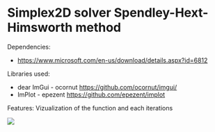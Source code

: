 # Simplex2D solver Spendley-Hext-Himsworth method

Dependencies:
- https://www.microsoft.com/en-us/download/details.aspx?id=6812

Libraries used: 
- dear ImGui - ocornut https://github.com/ocornut/imgui/
- ImPlot - epezent https://github.com/epezent/implot

Features:
Vizualization of the function and each iterations

![](https://i.imgur.com/fy3jKVE.png)
